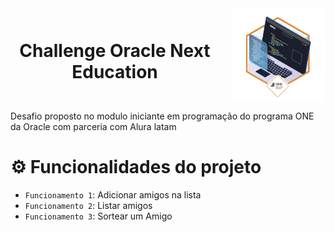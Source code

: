 <div align="center" style="display: flex; justify-content: center; align-items: center; gap: 10px;">
  <h1 style="display: inline; margin-right: 10px;">Challenge Oracle Next Education</h1>
  <img width="150px" src="./assets/badge.webp" />
</div>



Desafio proposto no modulo iniciante em programação do programa ONE da Oracle com parceria com Alura latam

# ⚙️ Funcionalidades do projeto

- `Funcionamento 1`: Adicionar amigos na lista
- `Funcionamento 2`: Listar amigos
- `Funcionamento 3`: Sortear um Amigo


